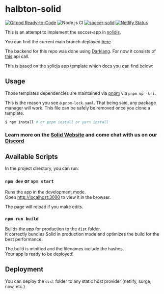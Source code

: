# halbton-solid
[![Gitpod Ready-to-Code](https://img.shields.io/badge/Gitpod-Ready--to--Code-blue?logo=gitpod)](https://gitpod.io/#https://github.com/holgergp/soccerSolid)
![Node.js CI](https://github.com/holgergp/soccerSolid/workflows/Node.js%20CI/badge.svg)
[![soccer-solid](https://img.shields.io/endpoint?url=https://dashboard.cypress.io/badge/simple/bsbvqw/main&style=flat&logo=cypress)](https://dashboard.cypress.io/projects/bsbvqw/runs)
[![Netlify Status](https://api.netlify.com/api/v1/badges/d77f6260-ad18-4cc9-bdc6-8de5841121cd/deploy-status)](https://app.netlify.com/sites/soccer-solid/deploys)

This is an attempt to implement the soccer-app in [solidjs](https://www.solidjs.com/).

You can find the current main branch deployed [here](https://soccer-solid.netlify.app/)

The backend for this repo was done using [Darklang](https://darklang.com/). For now it consists of [this](https://holgergp.builtwithdark.com/league-table) api call.

This is based on the solidjs app template which docs you can find below:

## Usage

Those templates dependencies are maintained via [pnpm](https://pnpm.io) via `pnpm up -Lri`.

This is the reason you see a `pnpm-lock.yaml`. That being said, any package manager will work. This file can be safely be removed once you clone a template.

```bash
$ npm install # or pnpm install or yarn install
```

### Learn more on the [Solid Website](https://solidjs.com) and come chat with us on our [Discord](https://discord.com/invite/solidjs)

## Available Scripts

In the project directory, you can run:

### `npm dev` or `npm start`

Runs the app in the development mode.<br>
Open [http://localhost:3000](http://localhost:3000) to view it in the browser.

The page will reload if you make edits.<br>

### `npm run build`

Builds the app for production to the `dist` folder.<br>
It correctly bundles Solid in production mode and optimizes the build for the best performance.

The build is minified and the filenames include the hashes.<br>
Your app is ready to be deployed!

## Deployment

You can deploy the `dist` folder to any static host provider (netlify, surge, now, etc.)
